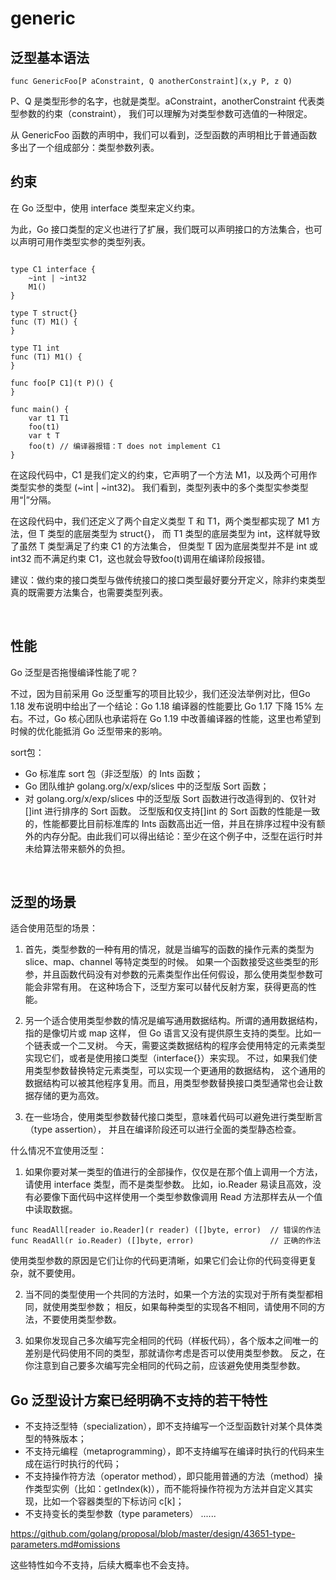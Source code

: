 # generic

## 泛型基本语法
```
func GenericFoo[P aConstraint, Q anotherConstraint](x,y P, z Q)
```
P、Q 是类型形参的名字，也就是类型。aConstraint，anotherConstraint 代表类型参数的约束（constraint），
我们可以理解为对类型参数可选值的一种限定。

从 GenericFoo 函数的声明中，我们可以看到，泛型函数的声明相比于普通函数多出了一个组成部分：类型参数列表。

## 约束
在 Go 泛型中，使用 interface 类型来定义约束。

为此，Go 接口类型的定义也进行了扩展，我们既可以声明接口的方法集合，也可以声明可用作类型实参的类型列表。
```

type C1 interface {
    ~int | ~int32
    M1()
}

type T struct{}
func (T) M1() {
}

type T1 int
func (T1) M1() {
}

func foo[P C1](t P)() {
}

func main() {
    var t1 T1
    foo(t1)
    var t T
    foo(t) // 编译器报错：T does not implement C1
}
```
在这段代码中，C1 是我们定义的约束，它声明了一个方法 M1，以及两个可用作类型实参的类型 (~int | ~int32)。
我们看到，类型列表中的多个类型实参类型用“|”分隔。

在这段代码中，我们还定义了两个自定义类型 T 和 T1，两个类型都实现了 M1 方法，但 T 类型的底层类型为 struct{}，
而 T1 类型的底层类型为 int，这样就导致了虽然 T 类型满足了约束 C1 的方法集合，
但类型 T 因为底层类型并不是 int 或 int32 而不满足约束 C1，这也就会导致foo(t)调用在编译阶段报错。

建议：做约束的接口类型与做传统接口的接口类型最好要分开定义，除非约束类型真的既需要方法集合，也需要类型列表。

<br>

## 性能
Go 泛型是否拖慢编译性能了呢？

不过，因为目前采用 Go 泛型重写的项目比较少，我们还没法举例对比，但Go 1.18 发布说明中给出了一个结论：Go 1.18 编译器的性能要比 Go 1.17 下降 15% 左右。不过，Go 核心团队也承诺将在 Go 1.19 中改善编译器的性能，这里也希望到时候的优化能抵消 Go 泛型带来的影响。


sort包：
- Go 标准库 sort 包（非泛型版）的 Ints 函数；
- Go 团队维护 golang.org/x/exp/slices 中的泛型版 Sort 函数；
- 对 golang.org/x/exp/slices 中的泛型版 Sort 函数进行改造得到的、仅针对[]int 进行排序的 Sort 函数。
泛型版和仅支持[]int 的 Sort 函数的性能是一致的，性能都要比目前标准库的 Ints 函数高出近一倍，并且在排序过程中没有额外的内存分配。由此我们可以得出结论：至少在这个例子中，泛型在运行时并未给算法带来额外的负担。

<br>

## 泛型的场景
适合使用范型的场景：

1. 首先，类型参数的一种有用的情况，就是当编写的函数的操作元素的类型为 slice、map、channel 等特定类型的时候。
如果一个函数接受这些类型的形参，并且函数代码没有对参数的元素类型作出任何假设，那么使用类型参数可能会非常有用。
在这种场合下，泛型方案可以替代反射方案，获得更高的性能。

2. 另一个适合使用类型参数的情况是编写通用数据结构。所谓的通用数据结构，指的是像切片或 map 这样，
但 Go 语言又没有提供原生支持的类型。比如一个链表或一个二叉树。
今天，需要这类数据结构的程序会使用特定的元素类型实现它们，或者是使用接口类型（interface{}）来实现。
不过，如果我们使用类型参数替换特定元素类型，可以实现一个更通用的数据结构，
这个通用的数据结构可以被其他程序复用。而且，用类型参数替换接口类型通常也会让数据存储的更为高效。

3. 在一些场合，使用类型参数替代接口类型，意味着代码可以避免进行类型断言（type assertion），
并且在编译阶段还可以进行全面的类型静态检查。


什么情况不宜使用泛型：

1. 如果你要对某一类型的值进行的全部操作，仅仅是在那个值上调用一个方法，请使用 interface 类型，而不是类型参数。
比如，io.Reader 易读且高效，没有必要像下面代码中这样使用一个类型参数像调用 Read 方法那样去从一个值中读取数据。
```
func ReadAll[reader io.Reader](r reader) ([]byte, error)  // 错误的作法
func ReadAll(r io.Reader) ([]byte, error)                 // 正确的作法
```
使用类型参数的原因是它们让你的代码更清晰，如果它们会让你的代码变得更复杂，就不要使用。

2. 当不同的类型使用一个共同的方法时，如果一个方法的实现对于所有类型都相同，就使用类型参数；
相反，如果每种类型的实现各不相同，请使用不同的方法，不要使用类型参数。

3. 如果你发现自己多次编写完全相同的代码（样板代码），各个版本之间唯一的差别是代码使用不同的类型，那就请你考虑是否可以使用类型参数。
反之，在你注意到自己要多次编写完全相同的代码之前，应该避免使用类型参数。


## Go 泛型设计方案已经明确不支持的若干特性
- 不支持泛型特（specialization），即不支持编写一个泛型函数针对某个具体类型的特殊版本；
- 不支持元编程（metaprogramming），即不支持编写在编译时执行的代码来生成在运行时执行的代码；
- 不支持操作符方法（operator method），即只能用普通的方法（method）操作类型实例（比如：getIndex(k)），而不能将操作符视为方法并自定义其实现，比如一个容器类型的下标访问 c[k]；
- 不支持变长的类型参数（type parameters）
......

https://github.com/golang/proposal/blob/master/design/43651-type-parameters.md#omissions

这些特性如今不支持，后续大概率也不会支持。